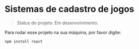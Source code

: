 # Sistemas de cadastro de jogos

>Status do projeto: Em desenvolvimento.

Para rodar esse projeto na sua máquina, por favor digite:

```
npm install react
```  
